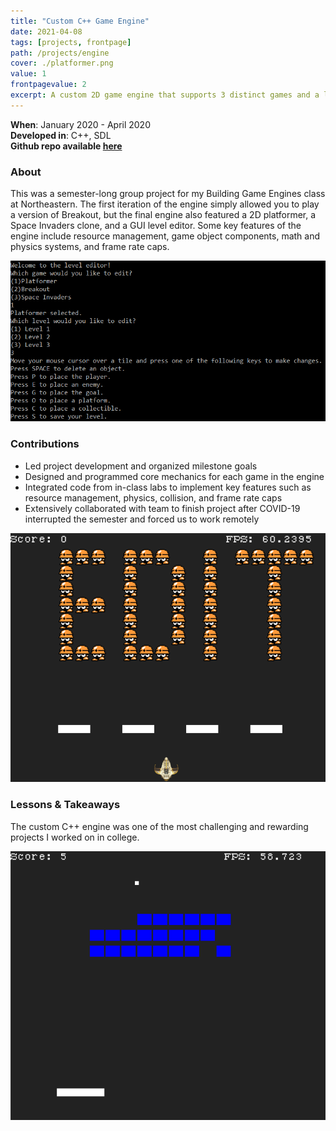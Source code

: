 ```yaml
---
title: "Custom C++ Game Engine"
date: 2021-04-08
tags: [projects, frontpage]
path: /projects/engine
cover: ./platformer.png
value: 1
frontpagevalue: 2
excerpt: A custom 2D game engine that supports 3 distinct games and a level editor.
---
```

**When**: January 2020 - April 2020 <br>
**Developed in**: C++, SDL <br>
**Github repo available [here](https://github.com/willpbridges/custom-game-engine)**
### About

This was a semester-long group project for my Building Game Engines class at Northeastern. The first iteration of the engine simply allowed you to play a version of Breakout, but the final engine also featured a 2D platformer, a Space Invaders clone, and a GUI level editor. Some key features of
the engine include resource management, game object components, math and physics
systems, and frame rate caps.

![](terminal.png)

### Contributions
* Led project development and organized milestone goals
* Designed and programmed core mechanics for each game in the engine
* Integrated code from in-class labs to implement key features such as resource management, physics, collision, and frame rate caps
* Extensively collaborated with team to finish project after COVID-19 interrupted the semester and forced us to work remotely

![](edit2.png)

### Lessons & Takeaways

The custom C++ engine was one of the most challenging and rewarding projects I worked on in college.

![](breakout.png)